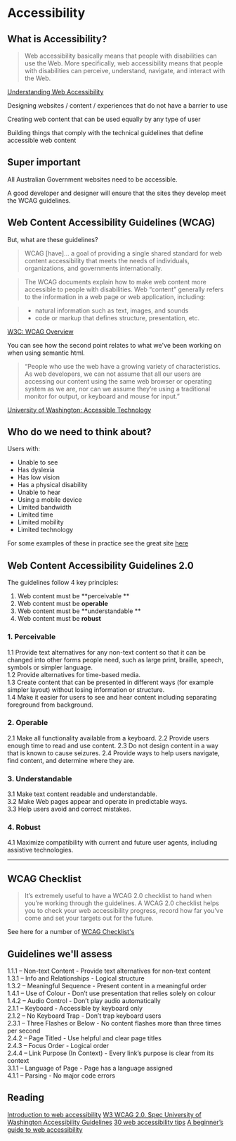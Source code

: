 # Accessibility

## What is Accessibility?

> Web accessibility basically means that people with disabilities can use the Web. More specifically, web accessibility means that people with disabilities can perceive, understand, navigate, and interact with the Web.

[Understanding Web Accessibility](http://uiaccess.com/understanding.html)

Designing websites / content / experiences that do not have a barrier to use

Creating web content that can be used equally by any type of user

Building things that comply with the technical guidelines that define accessible web content

## Super important

All Australian Government websites need to be accessible. 

A good developer and designer will ensure that the sites they develop meet the WCAG guidelines. 

## Web Content Accessibility Guidelines (WCAG)

But, what are these guidelines?

> WCAG [have]... a goal of providing a single shared standard for web content accessibility that meets the needs of individuals, organizations, and governments internationally.

> The WCAG documents explain how to make web content more accessible to people with disabilities. Web “content” generally refers to the information in a web page or web application, including:

>*  natural information such as text, images, and sounds
>*  code or markup that defines structure, presentation, etc.

[W3C: WCAG Overview](https://www.w3.org/WAI/standards-guidelines/wcag/)

You can see how the second point relates to what we've been working on when using semantic html. 

> “People who use the web have a growing variety of characteristics. As web developers, we can not assume that all our users are accessing our content using the same web browser or operating system as we are, nor can we assume they’re using a traditional monitor for output, or keyboard and mouse for input.”

[University of Washington: Accessible Technology](https://www.washington.edu/accessibility/web/)

## Who do we need to think about? 

Users with:
*   Unable to see
*   Has dyslexia
*   Has low vision
*   Has a physical disability 
*   Unable to hear
*   Using a mobile device 
*   Limited bandwidth 
*   Limited time 
*   Limited mobility 
*   Limited technology

For some examples of these in practice see the great site [here]()


## Web Content Accessibility Guidelines 2.0

The guidelines follow 4 key principles:

1.   Web content must be **perceivable **
2.   Web content must be **operable**
3.   Web content must be **understandable **
4.   Web content must be **robust**

### 1. Perceivable
1.1 Provide text alternatives for any non-text content so that it can be changed into other forms people need, such as large print, braille, speech, symbols or simpler language.  
1.2 Provide alternatives for time-based media.  
1.3 Create content that can be presented in different ways (for example simpler layout) without losing information or structure.  
1.4 Make it easier for users to see and hear content including separating foreground from background.

### 2.  Operable

2.1 Make all functionality available from a keyboard.
2.2 Provide users enough time to read and use content.
2.3 Do not design content in a way that is known to cause seizures.
2.4 Provide ways to help users navigate, find content, and determine where they are.

### 3. Understandable

3.1 Make text content readable and understandable.  
3.2 Make Web pages appear and operate in predictable ways.  
3.3 Help users avoid and correct mistakes.  


### 4. Robust
4.1 Maximize compatibility with current and future user agents, including assistive technologies.

<hr>

## WCAG Checklist
> It’s extremely useful to have a WCAG 2.0 checklist to hand when you’re working through the guidelines. A WCAG 2.0 checklist helps you to check your web accessibility progress, record how far you’ve come and set your targets out for the future.

See here for a number of [WCAG Checklist's](https://www.wuhcag.com/wcag-checklist/)

## Guidelines we'll assess
1.1.1 – Non-text Content - Provide text alternatives for non-text content  
1.3.1 – Info and Relationships - Logical structure  
1.3.2 – Meaningful Sequence - Present content in a meaningful order  
1.4.1 – Use of Colour - Don’t use presentation that relies solely on colour  
1.4.2 – Audio Control - Don’t play audio automatically  
2.1.1 – Keyboard - Accessible by keyboard only  
2.1.2 – No Keyboard Trap - Don’t trap keyboard users  
2.3.1 – Three Flashes or Below - No content flashes more than three times per second  
2.4.2 – Page Titled - Use helpful and clear page titles  
2.4.3 – Focus Order - Logical order  
2.4.4 – Link Purpose (In Context) - Every link’s purpose is clear from its context  
3.1.1 – Language of Page - Page has a language assigned  
4.1.1 – Parsing - No major code errors  


## Reading
[Introduction to web accessibility](http://webaim.org/intro/)
[W3 WCAG 2.0. Spec ](https://www.w3.org/TR/WCAG20/)
[University of Washington Accessibility Guidelines](http://www.washington.edu/accessibility/web/)
[30 web accessibility tips](http://www.washington.edu/accesscomputing/tips/)
[A beginner’s guide to web accessibility](http://webdesign.tutsplus.com/courses/a-beginners-guide-to-web-accessibility)



